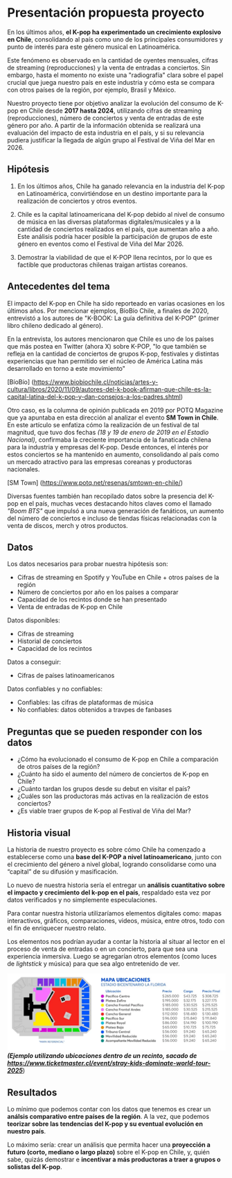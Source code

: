 # Presentación propuesta proyecto 

En los últimos años, **el K-pop ha experimentado un crecimiento explosivo en Chile**, consolidando al país como uno de los principales consumidores y punto de interés para este género musical en Latinoamérica. 

Este fenómeno es observado en la cantidad de oyentes mensuales, cifras de streaming (reproducciones) y la venta de entradas a conciertos. Sin embargo, hasta el momento no existe una "radiografía" clara sobre el papel crucial que juega nuestro país en este industria y cómo esta se compara con otros países de la región, por ejemplo, Brasil y México. 

Nuestro proyecto tiene por objetivo analizar la evolución del consumo de K-pop en Chile desde **2017 hasta 2024**, utilizando cifras de streaming (reproducciones), número de conciertos y venta de entradas de este género por año. A partir de la información obtenida se realizará una evaluación del impacto de esta industria en el país, y si su relevancia pudiera justificar la llegada de algún grupo al Festival de Viña del Mar en 2026. 

## Hipótesis 

1. En los últimos años, Chile ha ganado relevancia en la industria del K-pop en Latinoamérica, convirtiéndose en un destino importante para la realización de conciertos y otros eventos. 

2. Chile es la capital latinoamericana del K-pop debido al nivel de consumo de música en las diversas plataformas digitales/musicales y a la cantidad de conciertos realizados en el país, que aumentan año a año. Este análisis podría hacer posible la participación de grupos de este género en eventos como el Festival de Viña del Mar 2026. 

3. Demostrar la viabilidad de que el K-POP llena recintos, por lo que es factible que productoras chilenas traigan artistas coreanos.

## Antecedentes del tema 

El impacto del K-pop en Chile ha sido reporteado en varias ocasiones en los últimos años. Por mencionar ejemplos, BíoBío Chile, a finales de 2020, entrevistó a los autores de "K-BOOK: La guía definitiva del K-POP" (primer libro chileno dedicado al género). 

En la entrevista, los autores mencionaron que Chile es uno de los países que más postea en Twitter (ahora X) sobre K-POP, "lo que también se refleja en la cantidad de conciertos de grupos K-pop, festivales y distintas experiencias que han permitido ser el núcleo de América Latina más desarrollado en torno a este movimiento"

[BíoBío] (https://www.biobiochile.cl/noticias/artes-y-cultura/libros/2020/11/09/autores-del-k-book-afirman-que-chile-es-la-capital-latina-del-k-pop-y-dan-consejos-a-los-padres.shtml)

Otro caso, es la columna de opinión publicada en 2019 por POTQ Magazine que ya apuntaba en esta dirección al analizar el evento **SM Town in Chile**. En este artículo se enfatiza cómo la realización de un festival de tal magnitud, que tuvo dos fechas *(18 y 19 de enero de 2019 en el Estadio Nacional)*, confirmaba la creciente importancia de la fanaticada chilena para la industria y empresas del K-pop. Desde entonces, el interés por estos conciertos se ha mantenido en aumento, consolidando al país como un mercado atractivo para las empresas coreanas y productoras nacionales. 

[SM Town] (https://www.potq.net/resenas/smtown-en-chile/)

Diversas fuentes también han recopilado datos sobre la presencia del K-pop en el país, muchas veces destacando hitos claves como el llamado *"Boom BTS"* que impulsó a una nueva generación de fanáticos, un aumento del número de conciertos e incluso de tiendas físicas relacionadas con la venta de discos, merch y otros productos. 

## Datos 

Los datos necesarios para probar nuestra hipótesis son: 

- Cifras de streaming en Spotify y YouTube en Chile + otros países de la región 
- Número de conciertos por año en los países a comparar 
- Capacidad de los recintos donde se han presentado
- Venta de entradas de K-pop en Chile 

Datos disponibles: 

- Cifras de streaming 
- Historial de conciertos 
- Capacidad de los recintos 

Datos a conseguir: 

- Cifras de países latinoamericanos 

Datos confiables y no confiables: 

- Confiables: las cifras de plataformas de música 
- No confiables: datos obtenidos a travpes de fanbases 

## Preguntas que se pueden responder con los datos 

- ¿Cómo ha evolucionado el consumo de K-pop en Chile a comparación de otros países de la región? 
- ¿Cuánto ha sido el aumento del número de conciertos de K-pop en Chile? 
- ¿Cuánto tardan los grupos desde su debut en visitar el país? 
- ¿Cuáles son las productoras más activas en la realización de estos conciertos? 
- ¿Es viable traer grupos de K-pop al Festival de Viña del Mar? 

## Historia visual 

La historia de nuestro proyecto es sobre cómo Chile ha comenzado a establecerse como una **base del K-POP a nivel latinoamericano**, junto con el crecimiento del género a nivel global, logrando consolidarse como una “capital” de su difusión y masificación. 

Lo nuevo de nuestra historia sería el entregar un **análisis cuantitativo sobre el impacto y crecimiento del k-pop en el país**, respaldado esta vez por datos verificados y no simplemente especulaciones.  

Para contar nuestra historia utilizaríamos elementos digitales como: mapas interactivos, gráficos, comparaciones, videos, música, entre otros, todo con el fin de enriquecer nuestro relato. 

Los elementos nos podrían ayudar a contar la historia al situar al lector en el proceso de venta de entradas o en un concierto, para que sea una experiencia inmersiva. Luego se agregarían otros elementos (como luces de _lightstick_ y música) para que sea algo entretenido de ver.

![alt text](<imagenes/Entradas-skz.png>)
**_(Ejemplo utilizando ubicaciones dentro de un recinto, sacado de https://www.ticketmaster.cl/event/stray-kids-dominate-world-tour-2025_**)  

## Resultados 

Lo mínimo que podemos contar con los datos que tenemos es crear un **análsis comparativo entre países de la región**. A la vez, que podemos **teorizar sobre las tendencias del K-pop y su eventual evolución en nuestro país**. 

Lo máximo sería: crear un análisis que permita hacer una **proyección a futuro (corto, mediano o largo plazo)** sobre el K-pop en Chile, y, quién sabe, quizás demostrar e **incentivar a más productoras a traer a grupos o solistas del K-pop**. 


